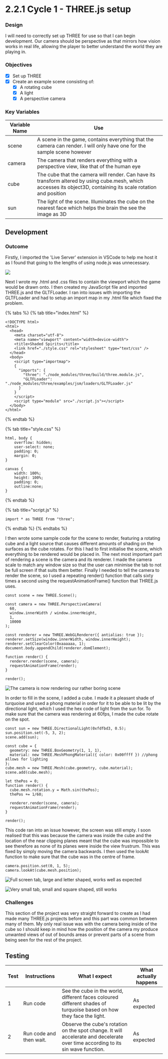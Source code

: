 # 2.2.1 Cycle 1 - THREE.js setup

### Design

I will need to correctly set up THREE for use so that I can begin development. Our camera should be perspective as that mirrors how vision works in real life, allowing the player to better understand the world they are playing in.

### Objectives

* [x] Set up THREE
* [x] Create an example scene consisting of:
  * [x] A rotating cube
  * [x] A light
  * [x] A perspective camera

### Key Variables

| Variable Name | Use                                                                                                                                                              |
| ------------- | ---------------------------------------------------------------------------------------------------------------------------------------------------------------- |
| scene         | A scene in the game, contains everything that the camera can render. I will only have one for the sample scene however                                           |
| camera        | The camera that renders everything with a perspective view, like that of the human eye                                                                           |
| cube          | The cube that the camera will render. Can have its transform altered by using cube.mesh, which accesses its object3D, containing its scale rotation and position |
| sun           | The light of the scene. Illuminates the cube on the nearest face which helps the brain the see the image as 3D                                                   |

## Development

### Outcome

Firstly, I imported the 'Live Server' extension in VSCode to help me host it as I found that going to the lengths of using node.js was unnecessary.&#x20;

![](<../.gitbook/assets/image (4) (1) (2).png>)

Next I wrote my .html and .css files to contain the viewport which the game would be drawn onto. I then created my JavaScript file and imported THREE.js and the GLTFLoader. I ran into issues with importing the GLTFLoader and had to setup an import map in my .html file which fixed the problem.

{% tabs %}
{% tab title="index.html" %}
```
<!DOCTYPE html>
<html>
  <head>
    <meta charset="utf-8">
    <meta name="viewport" content="width=device-width">
    <title>Shaded Spirits</title>
    <link href="./style.css" rel="stylesheet" type="text/css" />
  </head>
  <body>
    <script type="importmap">
    {
      "imports": {
        "three": "./node_modules/three/build/three.module.js",
        "GLTFLoader": "./node_modules/three/examples/jsm/loaders/GLTFLoader.js"
      }
    }
    </script> 
    <script type="module" src="./script.js"></script>
  </body>
</html>
```
{% endtab %}

{% tab title="style.css" %}
```
html, body {
	overflow: hidden;
    user-select: none;
    padding: 0;
    margin: 0;
}

canvas {
	width: 100%; 
	height: 100%;
	padding: 0;
    outline:none;
}
```
{% endtab %}

{% tab title="script.js" %}
```
import * as THREE from "three";
```
{% endtab %}
{% endtabs %}

I then wrote some sample code for the scene to render, featuring a rotating cube and a light source that causes different amounts of shading on the surfaces as the cube rotates. For this I had to first initialise the scene, which everything to be rendered would be placed in. The next most important part of rendering a scene is the camera and its renderer. I made the camera scale to match any window size so that the user can minimise the tab to not be full screen if that suits them better. Finally I needed to tell the camera to render the scene, so I used a repeating render() function that calls sixty times a second using the requestAnimationFrame() function that THREE.js uses.

```
const scene = new THREE.Scene();

const camera = new THREE.PerspectiveCamera(
  60,
  window.innerWidth / window.innerHeight,
  1,
  10000
);

const renderer = new THREE.WebGLRenderer({ antialias: true });
renderer.setSize(window.innerWidth, window.innerHeight);
renderer.setClearColor(0xaaaaaa, 1);
document.body.appendChild(renderer.domElement);

function render() {
  renderer.render(scene, camera);
  requestAnimationFrame(render);
}

render();
```

![The camera is now rendering our rather boring scene](<../.gitbook/assets/image (3) (1) (2).png>)

In order to fill in the scene, I added a cube. I made it a pleasant shade of turquoise and used a phong material in order for it to be able to be lit by the directional light, which I used the hex code of light from the sun for. To make sure that the camera was rendering at 60fps, I made the cube rotate on the spot.

```
const sun = new THREE.DirectionalLight(0xfdfbd3, 0.5);
sun.position.set(-5, 3, 2);
scene.add(sun);

const cube = {
  geometry: new THREE.BoxGeometry(1, 1, 1),
  material: new THREE.MeshPhongMaterial({ color: 0x00ffff }) //phong allows for lighting
};
cube.mesh = new THREE.Mesh(cube.geometry, cube.material);
scene.add(cube.mesh);

let thePos = 0;
function render() {
  cube.mesh.rotation.y = Math.sin(thePos);
  thePos += 1/60;
  
  renderer.render(scene, camera);
  requestAnimationFrame(render);
}

render();
```

This code ran into an issue however, the screen was still empty. I soon realised that this was because the camera was inside the cube and the location of the near clipping planes meant that the cube was impossible to see therefore as none of its planes were inside the view frustrum. This was fixed by simply moving the camera backwards. I then used the lookAt function to make sure that the cube was in the centre of frame.

```
camera.position.set(0, 1, 5);
camera.lookAt(cube.mesh.position);
```

![Full screen tab, large and letter shaped, works well as expected](<../.gitbook/assets/image (2) (1).png>)

![Very small tab, small and square shaped, still works](<../.gitbook/assets/image (6) (1) (1).png>)

### Challenges

This section of the project was very straight forward to create as I had made many THREE.js projects before and this part was common between many of them. My only real issue was with the camera being inside of the cube so I should keep in mind how the position of the camera my produce unwanted views of out of bounds areas or prevent parts of a scene from being seen for the rest of the project.

## Testing

| Test | Instructions            | What I expect                                                                                                                   | What actually happens |
| ---- | ----------------------- | ------------------------------------------------------------------------------------------------------------------------------- | --------------------- |
| 1    | Run code                | See the cube in the world, different faces coloured different shades of turquoise based on how they face the light.             | As expected           |
| 2    | Run code and then wait. | Observe the cube's rotation on the spot change. It will accelerate and decelerate over time according to its sin wave function. | As expected           |
